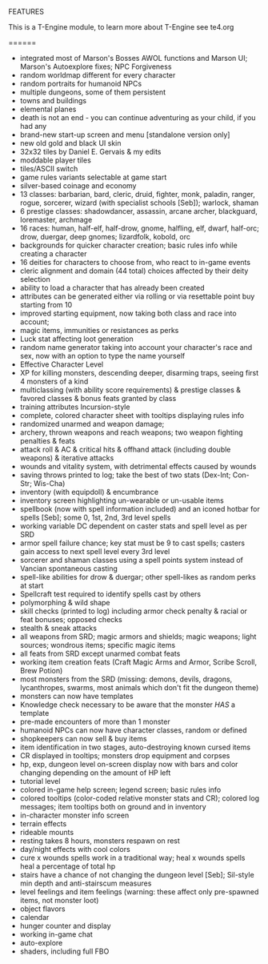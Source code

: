 FEATURES

This is a T-Engine module, to learn more about T-Engine see te4.org

======

- integrated most of Marson's Bosses AWOL functions and Marson UI; Marson's Autoexplore fixes; NPC Forgiveness
- random worldmap different for every character
- random portraits for humanoid NPCs
- multiple dungeons, some of them persistent
- towns and buildings
- elemental planes
- death is not an end - you can continue adventuring as your child, if you had any
- brand-new start-up screen and menu [standalone version only]
- new old gold and black UI skin
- 32x32 tiles by Daniel E. Gervais & my edits
- moddable player tiles
- tiles/ASCII switch
- game rules variants selectable at game start
- silver-based coinage and economy
- 13 classes: barbarian, bard, cleric, druid, fighter, monk, paladin, ranger, rogue, sorcerer, wizard (with specialist schools [Seb]); warlock, shaman
- 6 prestige classes: shadowdancer, assassin, arcane archer, blackguard, loremaster, archmage
- 16 races: human, half-elf, half-drow, gnome, halfling, elf, dwarf, half-orc; drow, duergar, deep gnomes; lizardfolk, kobold, orc
- backgrounds for quicker character creation; basic rules info while creating a character
- 16 deities for characters to choose from, who react to in-game events
- cleric alignment and domain (44 total) choices affected by their deity selection
- ability to load a character that has already been created
- attributes can be generated either via rolling or via resettable point buy starting from 10
- improved starting equipment, now taking both class and race into account;
- magic items, immunities or resistances as perks
- Luck stat affecting loot generation
- random name generator taking into account your character's race and sex, now with an option to type the name yourself
- Effective Character Level
- XP for killing monsters, descending deeper, disarming traps, seeing first 4 monsters of a kind
- multiclassing (with ability score requirements) & prestige classes & favored classes & bonus feats granted by class
- training attributes Incursion-style
- complete, colored character sheet with tooltips displaying rules info
- randomized unarmed and weapon damage;
- archery, thrown weapons and reach weapons; two weapon fighting penalties & feats
- attack roll & AC & critical hits & offhand attack (including double weapons) & iterative attacks
- wounds and vitality system, with detrimental effects caused by wounds
- saving throws printed to log; take the best of two stats (Dex-Int; Con-Str; Wis-Cha)
- inventory (with equipdoll) & encumbrance
- inventory screen highlighting un-wearable or un-usable items
- spellbook (now with spell information included) and an iconed hotbar for spells [Seb]; some 0, 1st, 2nd, 3rd level spells
- working variable DC dependent on caster stats and spell level as per SRD
- armor spell failure chance; key stat must be 9 to cast spells; casters gain access to next spell level every 3rd level
- sorcerer and shaman classes using a spell points system instead of Vancian spontaneous casting
- spell-like abilities for drow & duergar; other spell-likes as random perks at start
- Spellcraft test required to identify spells cast by others
- polymorphing & wild shape
- skill checks (printed to log) including armor check penalty & racial or feat bonuses; opposed checks
- stealth & sneak attacks
- all weapons from SRD; magic armors and shields; magic weapons; light sources; wondrous items; specific magic items
- all feats from SRD except unarmed combat feats
- working item creation feats (Craft Magic Arms and Armor, Scribe Scroll, Brew Potion)
- most monsters from the SRD (missing: demons, devils, dragons, lycanthropes, swarms, most animals which don't fit the dungeon theme)
- monsters can now have templates
- Knowledge check necessary to be aware that the monster *HAS* a template
- pre-made encounters of more than 1 monster
- humanoid NPCs can now have character classes, random or defined
- shopkeepers can now sell & buy items
- item identification in two stages, auto-destroying known cursed items
- CR displayed in tooltips; monsters drop equipment and corpses
- hp, exp, dungeon level on-screen display now with bars and color changing depending on the amount of HP left
- tutorial level
- colored in-game help screen; legend screen; basic rules info
- colored tooltips (color-coded relative monster stats and CR); colored log messages; item tooltips both on ground and in inventory
- in-character monster info screen
- terrain effects
- rideable mounts
- resting takes 8 hours, monsters respawn on rest
- day/night effects with cool colors
- cure x wounds spells work in a traditional way; heal x wounds spells heal a percentage of total hp
- stairs have a chance of not changing the dungeon level [Seb]; Sil-style min depth and anti-stairscum measures
- level feelings and item feelings (warning: these affect only pre-spawned items, not monster loot)
- object flavors
- calendar
- hunger counter and display
- working in-game chat
- auto-explore
- shaders, including full FBO
